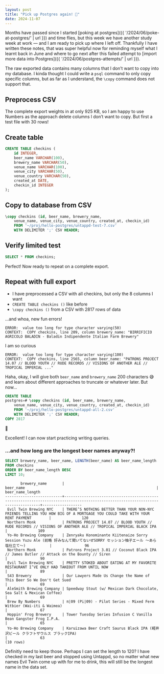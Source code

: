 ```yaml
---
layout: post
title: "Pick up Postgres again! 🐘"
date: 2024-11-07
---
```


Months have passed since I started [poking at postgres]({{ '/2024/06/poke-at-postgres/' | url }}) and time flies, but this week we have another study week at work — and I am ready to pick up where I left off. Thankfully I have written these notes, that was super helpful now for reminding myself what I learnt back in June and where to go next after this failed attempt to [import more data into Postgres]({{ '/2024/06/postgres-attempts/' | url }}).

The raw exported data contains many columns that I don’t want to copy into my database. I kinda thought I could write a `psql` command to only copy specific columns, but as far as I understand, the `\copy` command does not support that.

## Preprocess CSV

The complete export weights in at only 925 KB, so I am happy to use Numbers as the approach delete columns I don’t want to copy. But first a test file with 30 rows!

## Create table

```sql
CREATE TABLE checkins (
    id INTEGER,
    beer_name VARCHAR(100),
    brewery_name VARCHAR(50),
    venue_name VARCHAR(100),
    venue_city VARCHAR(50),
    venue_country VARCHAR(50),
    created_at DATE,
    checkin_id INTEGER
);
```

## Copy to database from CSV

```sql
\copy checkins (id, beer_name, brewery_name,
    venue_name, venue_city, venue_country, created_at, checkin_id)
    FROM '~/proj/hello-postgres/untappd-test-7.csv'
    WITH DELIMITER ';' CSV HEADER;
```

## Verify limited test

```sql
SELECT * FROM checkins;
```

Perfect! Now ready to repeat on a complete export.

## Repeat with full export

- I have preprocessed a CSV with all checkins, but only the 8 columns I want
- `CREATE TABLE checkins ()` like before
- `\copy checkins ()` from a CSV with 2817 rows of data

…and whoa, new fun errors!

```
ERROR:  value too long for type character varying(50)
CONTEXT:  COPY checkins, line 209, column brewery_name: "BIRRIFICIO AGRICOLO BALADIN - Baladin Indipendente Italian Farm Brewery"
```

I am so curious

```
ERROR:  value too long for type character varying(100)
CONTEXT:  COPY checkins, line 2565, column beer_name: "PATRONS PROJECT 14.07 // BLOOD YOUTH // RUDE RECORDS // VISIONS OF ANOTHER ALE // TROPICAL IMPERIAL ..."
```

Haha, okay, I will give both `beer_name` and `brewery_name` 200 characters 😅 and learn about different approaches to truncate or whatever later. But now…

```sql
CREATE TABLE
postgres=# \copy checkins (id, beer_name, brewery_name,
    venue_name, venue_city, venue_country, created_at, checkin_id)
    FROM '~/proj/hello-postgres/untappd-all-2.csv'
    WITH DELIMITER ';' CSV HEADER;
COPY 2817
```

🥳

Excellent! I can now start practicing writing queries.

### …and how long are the longest beer names anyway?!

```sql
SELECT brewery_name, beer_name, LENGTH(beer_name) AS beer_name_length
FROM checkins
ORDER BY beer_name_length DESC
LIMIT 10;
```

```
       brewery_name       |                                                            beer_name                                                            | beer_name_length
--------------------------+---------------------------------------------------------------------------------------------------------------------------------+------------------
 Evil Twin Brewing NYC    | THERE’S NOTHING BETTER THAN YOUR NON-NYC FRIENDS TELLING YOU HOW BIG OF A MORTGAGE YOU COULD TAKE WITH YOUR RENT PAYMENT        |              120
 Northern Monk            | PATRONS PROJECT 14.07 // BLOOD YOUTH // RUDE RECORDS // VISIONS OF ANOTHER ALE // TROPICAL IMPERIAL BLACK IPA                   |              109
 Yo-Ho Brewing Company    | Zenryaku Konominante Kiitenaize Sorry Session Yuzu Ale (前略 好みなんて聞いてないぜSORRY セッション柚子エール ～あら塩仕立て～)           |               96
 Northern Monk            | Patrons Project 3.01 // Coconut Black IPA // James Butler // Attack on the Bounty // Siren                                      |               90
 Evil Twin Brewing NYC    | PRETTY STOKED ABOUT EATING AT MY FAVORITE RESTAURANT I’VE ONLY HAD TAKEOUT FROM UNTIL NOW                                       |               89
 S43 Brewery              | Our Lawyers Made Us Change the Name of This Beer So We Don't Get Sued                                                           |               69
 AleSmith Brewing Company | Speedway Stout (w/ Mexican Dark Chocolate, Sea Salt & Mexican Coffee)                                                           |               69
 Brew By Numbers          | π|09 (Pi|09) - Pilot Series - Mixed Ferm Witbier (Wai-iti & Waimea)                                                             |               67
 Hoppin' Frog Brewery     | Tower Tuesday Series Infusion C Vanilla Bean Gangster Frog I.P.A.                                                               |               65
 Yo-Ho Brewing Company    | Karuizawa Beer Craft Saurus Black IPA (軽井沢ビール クラフトザウルス ブラックIPA)                                                     |               63
(10 rows)
```

Definitly need to keep those. Perhaps I can set the length to 120? I have checked in my last beer and stopped using Untappd, so no matter what new names Evil Twin come up with for me to drink, this will still be the longest name in the data set.
